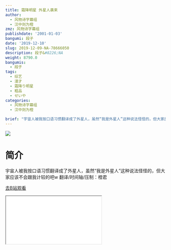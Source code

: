 ```yaml
---
title: 霜降明星 外星人袭来
author:
  - 风物诗字幕组
  - 汉中则为橙
zmz: 风物诗字幕组
publishdate: '2001-01-03'
bangumi: 段子
date: '2019-12-10'
slug: 2019-12-09-NA-78666050
description: 段子&#8226;NA
weight: 8790.0
bangumis:
  - 段子
tags:
  - 综艺
  - 漫才
  - 霜降り明星
  - 粗品
  - せいや
categories:
  - 风物诗字幕组
  - 汉中则为橙

brief: "宇宙人被我按口语习惯翻译成了外星人，虽然“我是外星人”这种说法怪怪的，但大家应该不会跟我计较的吧w 翻译/时间轴/压制：橙君"
---
```

![](https://raw.githubusercontent.com/tcgriffith/owaraisite/master/static/tmpimg/bdfda5a11195355e550307187c31456d3a89c424.jpg.480.jpg)
# 简介  
宇宙人被我按口语习惯翻译成了外星人，虽然“我是外星人”这种说法怪怪的，但大家应该不会跟我计较的吧w
翻译/时间轴/压制：橙君  

[去B站观看](https://www.bilibili.com/video/av78666050/)
<div class ="resp-container"><iframe class="testiframe" src="//player.bilibili.com/player.html?aid=78666050"", scrolling="no", allowfullscreen="true" > </iframe></div> 
